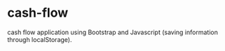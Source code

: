 # cash-flow
cash flow application using Bootstrap and Javascript (saving information through localStorage).
